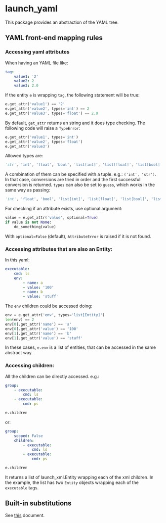 # launch_yaml

This package provides an abstraction of the YAML tree.

## YAML front-end mapping rules

### Accessing yaml attributes

When having an YAML file like:

```yaml
tag:
    value1: '2'
    value2: 2
    value3: 2.0
```

If the entity `e` is wrapping `tag`, the following statement will be true:
```python
e.get_attr('value1') == '2'
e.get_attr('value2', types='int') == 2
e.get_attr('value3', types='float') == 2.0
```

By default, `get_attr` returns an string and it does type checking. The following code will raise a `TypeError`:

```python
e.get_attr('value1', types='int')
e.get_attr('value2', types='float')
e.get_attr('value3')
```

Allowed types are: 
```python
'str', 'int', 'float', 'bool', 'list[int]', 'list[float]', 'list[bool]', 'list[str]'
```
A combination of them can be specified with a tuple. e.g.: `('int', 'str')`.
In that case, conversions are tried in order and the first successful conversion is returned.
`types` can also be set to `guess`, which works in the same way as passing:

```python
'int', 'float', 'bool', 'list[int]', 'list[float]', 'list[bool]', 'list[str]', 'str'
```

For checking if an attribute exists, use optional argument:

```python
value = e.get_attr('value', optional=True)
if value is not None:
    do_something(value)
```

With `optional=False` (default), `AttributeError` is raised if it is not found.

### Accessing attributes that are also an Entity:

In this yaml:

```yaml
executable:
    cmd: ls
    env:
        - name: a
        - value: '100'
        - name: b
        - value: 'stuff'
```

The `env` children could be accessed doing:

```python
env = e.get_attr('env', types='list[Entity]')
len(env) == 2
env[0].get_attr('name') == 'a'
env[0].get_attr('value') == '100'
env[1].get_attr('name') == 'b'
env[1].get_attr('value') == 'stuff'
```

In these cases, `e.env` is a list of entities, that can be accessed in the same abstract way.

### Accessing children:

All the children can be directly accessed. e.g.:

```yaml
group:
    - executable:
        cmd: ls
    - executable:
        cmd: ps
```

```python
e.children
```

or:

```yaml
group:
    scoped: False
    children:
        - executable:
            cmd: ls
        - executable:
            cmd: ps
```

```python
e.children
```

It returns a list of launch_xml.Entity wrapping each of the xml children.
In the example, the list has two `Entity` objects wrapping each of the `executable` tags.

## Built-in substitutions

See [this](https://github.com/ros2/design/blob/d3a35d7ea201721892993e85e28a5a223cdaa001/articles/151_roslaunch_xml.md) document.
